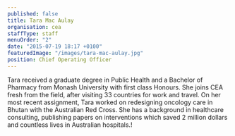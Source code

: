 ```yaml
---
published: false
title: Tara Mac Aulay
organisation: cea
staffType: staff
menuOrder: "2"
date: "2015-07-19 18:17 +0100"
featuredImage: "/images/tara-mac-aulay.jpg"
position: Chief Operating Officer
---
```


Tara received a graduate degree in Public Health and a Bachelor of Pharmacy from Monash University with first class Honours. She joins CEA fresh from the field, after visiting 33 countries for work and travel. On her most recent assignment, Tara worked on redesigning oncology care in Bhutan with the Australian Red Cross. She has a background in healthcare consulting, publishing papers on interventions which saved 2 million dollars and countless lives in Australian hospitals.!
